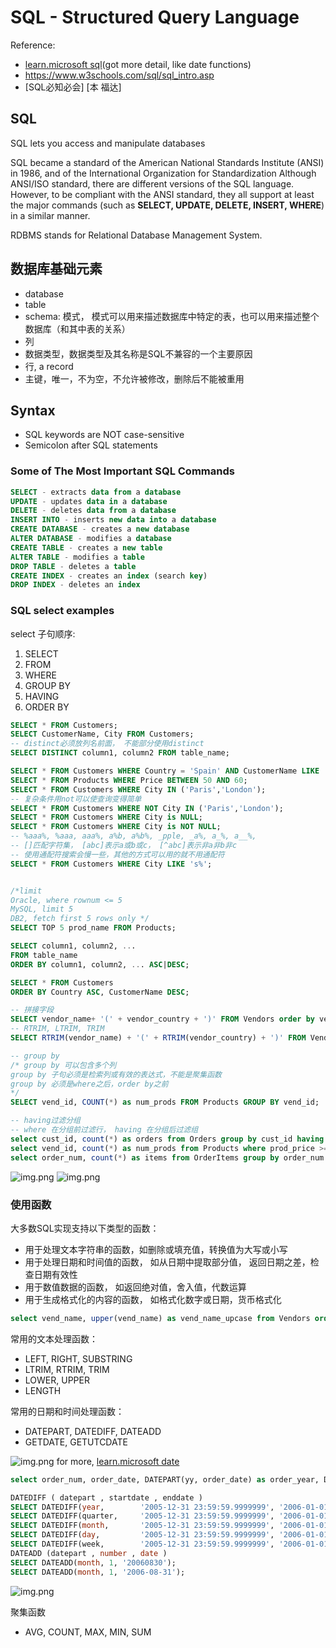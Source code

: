 # SQL - Structured Query Language

Reference:
- [learn.microsoft sql](https://learn.microsoft.com/en-us/sql/t-sql/functions/date-and-time-data-types-and-functions-transact-sql?view=sql-server-ver16)(got more detail, like date functions)
- https://www.w3schools.com/sql/sql_intro.asp
- [SQL必知必会] [本 福达]

## SQL
SQL lets you access and manipulate databases

SQL became a standard of the American National Standards Institute (ANSI) in 1986, and of the International Organization for Standardization 
Although ANSI/ISO standard, there are different versions of the SQL language. However, to be compliant with the ANSI standard, they all support at least the major commands (such as **SELECT, UPDATE, DELETE, INSERT, WHERE**) in a similar manner.

RDBMS stands for Relational Database Management System.

## 数据库基础元素

- database
- table
- schema: 模式， 模式可以用来描述数据库中特定的表，也可以用来描述整个数据库（和其中表的关系）
- 列
- 数据类型，数据类型及其名称是SQL不兼容的一个主要原因
- 行, a record
- 主键，唯一，不为空，不允许被修改，删除后不能被重用

## Syntax
- SQL keywords are NOT case-sensitive
- Semicolon after SQL statements

### Some of The Most Important SQL Commands

```sql
SELECT - extracts data from a database
UPDATE - updates data in a database
DELETE - deletes data from a database
INSERT INTO - inserts new data into a database
CREATE DATABASE - creates a new database
ALTER DATABASE - modifies a database
CREATE TABLE - creates a new table
ALTER TABLE - modifies a table
DROP TABLE - deletes a table
CREATE INDEX - creates an index (search key)
DROP INDEX - deletes an index
```

### SQL select examples
select 子句顺序:
1. SELECT
2. FROM
3. WHERE
4. GROUP BY
5. HAVING
6. ORDER BY

```sql
SELECT * FROM Customers;
SELECT CustomerName, City FROM Customers;
-- distinct必须放列名前面， 不能部分使用distinct
SELECT DISTINCT column1, column2 FROM table_name;

SELECT * FROM Customers WHERE Country = 'Spain' AND CustomerName LIKE 'G%';
SELECT * FROM Products WHERE Price BETWEEN 50 AND 60;
SELECT * FROM Customers WHERE City IN ('Paris','London');
-- 复杂条件用not可以使查询变得简单
SELECT * FROM Customers WHERE NOT City IN ('Paris','London');
SELECT * FROM Customers WHERE City is NULL;
SELECT * FROM Customers WHERE City is NOT NULL;
-- %aaa%, %aaa, aaa%, a%b, a%b%, _pple, _a%, a_%, a__%, 
-- []匹配字符集， [abc]表示a或b或c， [^abc]表示非a非b非c
-- 使用通配符搜索会慢一些，其他的方式可以用的就不用通配符
SELECT * FROM Customers WHERE City LIKE 's%';


/*limit
Oracle, where rownum <= 5  
MySQL, limit 5  
DB2, fetch first 5 rows only */
SELECT TOP 5 prod_name FROM Products;

SELECT column1, column2, ...
FROM table_name
ORDER BY column1, column2, ... ASC|DESC;

SELECT * FROM Customers
ORDER BY Country ASC, CustomerName DESC;

-- 拼接字段
SELECT vendor_name+ '(' + vendor_country + ')' FROM Vendors order by vendor_name;
-- RTRIM, LTRIM, TRIM
SELECT RTRIM(vendor_name) + '(' + RTRIM(vendor_country) + ')' FROM Vendors order by vendor_name;

-- group by
/* group by 可以包含多个列
group by 子句必须是检索列或有效的表达式，不能是聚集函数
group by 必须是where之后，order by之前
*/
SELECT vend_id, COUNT(*) as num_prods FROM Products GROUP BY vend_id;

-- having过滤分组
-- where 在分组前过滤行， having 在分组后过滤组
select cust_id, count(*) as orders from Orders group by cust_id having count(*) >= 2;
select vend_id, count(*) as num_prods from Products where prod_price >= 4 group by vend_id having count(*) >= 2;
select order_num, count(*) as items from OrderItems group by order_num having count(*) >= 2 order by items desc;
```
![img.png](where%20condition.png)
![img.png](wildcard.png)

### 使用函数
大多数SQL实现支持以下类型的函数：
- 用于处理文本字符串的函数，如删除或填充值，转换值为大写或小写
- 用于处理日期和时间值的函数， 如从日期中提取部分值， 返回日期之差，检查日期有效性
- 用于数值数据的函数， 如返回绝对值，舍入值，代数运算
- 用于生成格式化的内容的函数， 如格式化数字或日期，货币格式化


```sql
select vend_name, upper(vend_name) as vend_name_upcase from Vendors order by vend_name;

```
常用的文本处理函数：
- LEFT, RIGHT, SUBSTRING
- LTRIM, RTRIM, TRIM
- LOWER, UPPER
- LENGTH

常用的日期和时间处理函数：
- DATEPART, DATEDIFF, DATEADD
- GETDATE, GETUTCDATE

![img.png](date%20type.png)
for more, [learn.microsoft date](https://learn.microsoft.com/en-us/sql/t-sql/functions/date-and-time-data-types-and-functions-transact-sql?view=sql-server-ver16)

```sql
select order_num, order_date, DATEPART(yy, order_date) as order_year, DATEPART(mm, order_date) as order_month from Orders;

DATEDIFF ( datepart , startdate , enddate )
SELECT DATEDIFF(year,        '2005-12-31 23:59:59.9999999', '2006-01-01 00:00:00.0000000');
SELECT DATEDIFF(quarter,     '2005-12-31 23:59:59.9999999', '2006-01-01 00:00:00.0000000');
SELECT DATEDIFF(month,       '2005-12-31 23:59:59.9999999', '2006-01-01 00:00:00.0000000');
SELECT DATEDIFF(day,         '2005-12-31 23:59:59.9999999', '2006-01-01 00:00:00.0000000');
SELECT DATEDIFF(week,        '2005-12-31 23:59:59.9999999', '2006-01-01 00:00:00.0000000');
DATEADD (datepart , number , date )
SELECT DATEADD(month, 1, '20060830');
SELECT DATEADD(month, 1, '2006-08-31');

```
![img.png](datepart.png)


聚集函数
- AVG, COUNT, MAX, MIN, SUM


